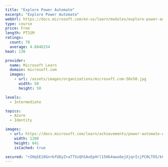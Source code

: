 ```yaml
---
title: "Explore Power Automate"
excerpt: "Explore Power Automate"
webUrl: https://docs.microsoft.com/en-us/learn/modules/explore-power-automate/
type: course
price: Free
length: PT31M
ratings:
  count: 78
  average: 4.8846154
heat: 130

provider:
  name: Microsoft Learn
  domain: microsoft.com
  images:
    - url: /assets/images/organizations/microsoft.com-50x50.jpg
      width: 50
      height: 50

levels:
  - Intermediate

topics:
  - Azure
  - Identity

images:
  - url: https://docs.microsoft.com/learn/achievements/power-automate-explore-social.png
    width: 1280
    height: 641
    isCached: true

secured: "+IHqSE18Gn+bfUDyZ+aT7SsQhSAxEpHrl15Hb4awu6ejXjq+IcjPC0LTO5/k8FpdKcF01fCTW9FLHHeQFQYEO0WhFQVSOxfYd8J/FFD/7lyupPFl+4LHAeBRpAX449+k2JqhkCtiK6HapS05OyKaRv7ahS774Ouz3NKcpOf8R0KjeyzO7R6ZoGYENlfof/63Z1aDCPhmZya83YEZP0c0fJ64OGXuGRvYLJx0Fd8RSLvMmLgbujPKDwv0oNhd2HPWOTTlf/D0z7mVQ1yHN5fhluXbIznzIxUH49aBj2F1J0IJq8evlsl4x3rRPEmBImsVWn97XlyhJh5F3Lqfj5O2vrrC8GRbD6qP/Pf2Fh8377DGWFeCDbqrWL9fUIPstBoW0gh1omJEeOhhMTxgBWeyAxv6btToe+QY2wgsACLV1MM=;CBp6QMjBwxcL9jWCqi7vzg=="
---
```


